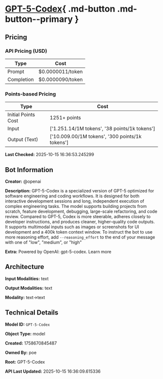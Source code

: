 # [GPT-5-Codex](https://poe.com/GPT-5-Codex){ .md-button .md-button--primary }

## Pricing

### API Pricing (USD)

| Type | Cost |
|------|------|
| Prompt | $0.0000011/token |
| Completion | $0.0000090/token |

### Points-based Pricing

| Type | Cost |
|------|------|
| Initial Points Cost | 1251+ points |
| Input | ['$1.25$1.14/1M tokens', '38 points/1k tokens'] |
| Output (Text) | ['$10.00$9.00/1M tokens', '300 points/1k tokens'] |

**Last Checked:** 2025-10-15 16:36:53.245299


## Bot Information

**Creator:** @openai

**Description:** GPT-5-Codex is a specialized version of GPT-5 optimized for software engineering and coding workflows. It is designed for both interactive development sessions and long, independent execution of complex engineering tasks. The model supports building projects from scratch, feature development, debugging, large-scale refactoring, and code review. Compared to GPT-5, Codex is more steerable, adheres closely to developer instructions, and produces cleaner, higher-quality code outputs. It supports multimodal inputs such as images or screenshots for UI development and a 400k token context window.
To instruct the bot to use more reasoning effort, add `--reasoning_effort` to the end of your message with one of "low", "medium", or "high"

**Extra:** Powered by OpenAI: gpt-5-codex. Learn more


## Architecture

**Input Modalities:** text

**Output Modalities:** text

**Modality:** text->text


## Technical Details

**Model ID:** `GPT-5-Codex`

**Object Type:** model

**Created:** 1758670845487

**Owned By:** poe

**Root:** GPT-5-Codex

**API Last Updated:** 2025-10-15 16:36:09.615336
